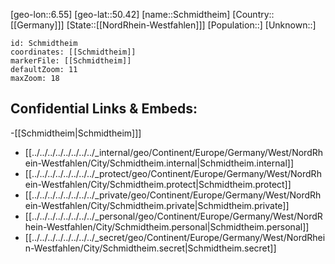 ﻿---
location: [50.42,6.55]
mapzoom: [7,12] 
mapmarker: city 
type: City
tags:
- geo/City


SpocWebEntityId: 34047
isDeleted: false
confidential: public

---
[geo-lon::6.55]
[geo-lat::50.42]
[name::Schmidtheim]
[Country::[[Germany]]]
[State::[[NordRhein-Westfahlen]]]
[Population::]
[Unknown::]


```leaflet
id: Schmidtheim
coordinates: [[Schmidtheim]]
markerFile: [[Schmidtheim]]
defaultZoom: 11 
maxZoom: 18
```


## Confidential Links & Embeds: 
-[[Schmidtheim|Schmidtheim]]] 
- [[../../../../../../../../_internal/geo/Continent/Europe/Germany/West/NordRhein-Westfahlen/City/Schmidtheim.internal|Schmidtheim.internal]] 
- [[../../../../../../../../_protect/geo/Continent/Europe/Germany/West/NordRhein-Westfahlen/City/Schmidtheim.protect|Schmidtheim.protect]] 
- [[../../../../../../../../_private/geo/Continent/Europe/Germany/West/NordRhein-Westfahlen/City/Schmidtheim.private|Schmidtheim.private]] 
- [[../../../../../../../../_personal/geo/Continent/Europe/Germany/West/NordRhein-Westfahlen/City/Schmidtheim.personal|Schmidtheim.personal]] 
- [[../../../../../../../../_secret/geo/Continent/Europe/Germany/West/NordRhein-Westfahlen/City/Schmidtheim.secret|Schmidtheim.secret]] 
